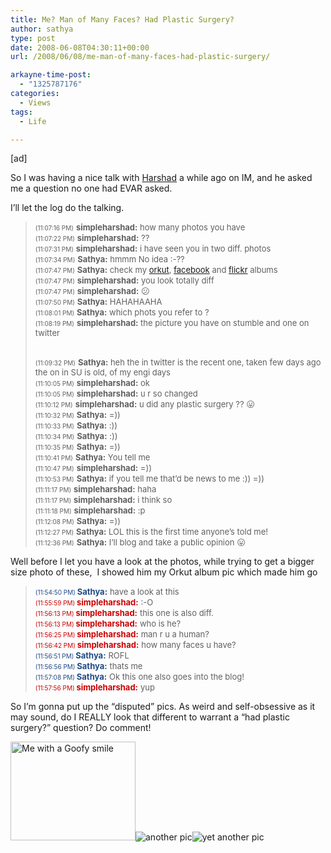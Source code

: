 ```yaml
---
title: Me? Man of Many Faces? Had Plastic Surgery?
author: sathya
type: post
date: 2008-06-08T04:30:11+00:00
url: /2008/06/08/me-man-of-many-faces-had-plastic-surgery/

arkayne-time-post:
  - "1325787176"
categories:
  - Views
tags:
  - Life

---
```

[ad]

So I was having a nice talk with [Harshad][1] a while ago on IM, and he asked me a question no one had EVAR asked.

I&#8217;ll let the log do the talking.

> <span style="font-size: x-small;">(11:07:16 PM)</span> <span style="font-size: small;"><strong>simpleharshad:</strong> how many photos you have<br /> </span><span style="font-size: x-small;">(11:07:22 PM)</span> <span style="font-size: small;"><strong>simpleharshad:</strong> ??<br /> </span><span style="font-size: x-small;">(11:07:31 PM)</span> <span style="font-size: small;"><strong>simpleharshad:</strong> i have seen you in two diff. photos<br /> </span><span style="font-size: x-small;">(11:07:34 PM)</span> <span style="font-size: small;"><strong>Sathya:</strong> hmmm No idea :-??<br /> </span><span style="font-size: x-small;">(11:07:47 PM)</span> <span style="font-size: small;"><strong>Sathya:</strong> check my <a href="http://www.orkut.co.in/Album.aspx?uid=9674113513766335877&aid=1">orkut</a>, <a href="http://www.facebook.com/profile.php?id=543508896#/photo_search.php?id=543508896">facebook</a> and <a href="http://www.flickr.com/photos/sathyabhat/">flickr</a> albums<br /> </span><span style="font-size: x-small;">(11:07:47 PM)</span> <span style="font-size: small;"><strong>simpleharshad:</strong> you look totally diff<br /> </span><span style="font-size: x-small;">(11:07:47 PM)</span> <span style="font-size: small;"><strong>simpleharshad:</strong> 😕<br /> </span><span style="font-size: x-small;">(11:07:50 PM)</span> <span style="font-size: small;"><strong>Sathya:</strong> HAHAHAAHA<br /> </span><span style="font-size: x-small;">(11:08:01 PM)</span> <span style="font-size: small;"><strong>Sathya:</strong> which phots you refer to ?<br /> </span><span style="font-size: x-small;">(11:08:19 PM)</span> <span style="font-size: small;"><strong>simpleharshad:</strong> the picture you have on stumble and one on twitter</span>
> 
> <!--more-->
> 
> <span style="font-size: small;"><br /> </span><span style="font-size: x-small;">(11:09:32 PM)</span> <span style="font-size: small;"><strong>Sathya:</strong> heh the in twitter is the recent one, taken few days ago the on in SU is old, of my engi days<br /> </span><span style="font-size: x-small;">(11:10:05 PM)</span> <span style="font-size: small;"><strong>simpleharshad:</strong> ok<br /> </span><span style="font-size: x-small;">(11:10:05 PM)</span> <span style="font-size: small;"><strong>simpleharshad:</strong> u r so changed<br /> </span><span style="font-size: x-small;">(11:10:12 PM)</span> <span style="font-size: small;"><strong>simpleharshad:</strong> u did any plastic surgery ?? 😛<br /> </span><span style="font-size: x-small;">(11:10:32 PM)</span> <span style="font-size: small;"><strong>Sathya:</strong> =))<br /> </span><span style="font-size: x-small;">(11:10:33 PM)</span> <span style="font-size: small;"><strong>Sathya:</strong> :))<br /> </span><span style="font-size: x-small;">(11:10:34 PM)</span> <span style="font-size: small;"><strong>Sathya:</strong> :))<br /> </span><span style="font-size: x-small;">(11:10:35 PM)</span> <span style="font-size: small;"><strong>Sathya:</strong> =))<br /> </span><span style="font-size: x-small;">(11:10:41 PM)</span> <span style="font-size: small;"><strong>Sathya:</strong> You tell me<br /> </span><span style="font-size: x-small;">(11:10:47 PM)</span> <span style="font-size: small;"><strong>simpleharshad:</strong> =))<br /> </span><span style="font-size: x-small;">(11:10:53 PM)</span> <span style="font-size: small;"><strong>Sathya:</strong> if you tell me that&#8217;d be news to me :)) =))<br /> </span><span style="font-size: x-small;">(11:11:17 PM)</span> <span style="font-size: small;"><strong>simpleharshad:</strong> haha<br /> </span><span style="font-size: x-small;">(11:11:17 PM)</span> <span style="font-size: small;"><strong>simpleharshad:</strong> i think so<br /> </span><span style="font-size: x-small;">(11:11:18 PM)</span> <span style="font-size: small;"><strong>simpleharshad:</strong> :p<br /> </span><span style="font-size: x-small;">(11:12:08 PM)</span> <span style="font-size: small;"><strong>Sathya:</strong> =))<br /> </span><span style="font-size: x-small;">(11:12:27 PM)</span> <span style="font-size: small;"><strong>Sathya:</strong> LOL this is the first time anyone&#8217;s told me!<br /> </span><span style="font-size: x-small;">(11:12:36 PM)</span> <span style="font-size: small;"><strong>Sathya:</strong> I&#8217;ll blog and take a public opinion 😛</span>

Well before I let you have a look at the photos, while trying to get a bigger size photo of these,  I showed him my Orkut album pic which made him go

> <span style="font-size: x-small;"><span style="color: #204a87;">(11:54:50 PM) </span></span><span style="color: #204a87;"><strong><span style="font-size: small;">Sathya:</span></strong></span> <span style="font-size: small;">have a look at this</span>  
> <span style="font-size: x-small;"><span style="color: #cc0000;">(11:55:59 PM) </span></span><span style="color: #cc0000;"><strong><span style="font-size: small;">simpleharshad:</span></strong></span> <span style="font-size: small;">:-O</span>  
> <span style="font-size: x-small;"><span style="color: #cc0000;">(11:56:13 PM) </span></span><span style="color: #cc0000;"><strong><span style="font-size: small;">simpleharshad:</span></strong></span> <span style="font-size: small;">this one is also diff.</span>  
> <span style="font-size: x-small;"><span style="color: #cc0000;">(11:56:13 PM) </span></span><span style="color: #cc0000;"><strong><span style="font-size: small;">simpleharshad:</span></strong></span> <span style="font-size: small;">who is he?</span>  
> <span style="font-size: x-small;"><span style="color: #cc0000;">(11:56:25 PM) </span></span><span style="color: #cc0000;"><strong><span style="font-size: small;">simpleharshad:</span></strong></span> <span style="font-size: small;">man r u a human?</span>  
> <span style="font-size: x-small;"><span style="color: #cc0000;">(11:56:42 PM) </span></span><span style="color: #cc0000;"><strong><span style="font-size: small;">simpleharshad:</span></strong></span> <span style="font-size: small;">how many faces u have?</span>  
> <span style="font-size: x-small;"><span style="color: #204a87;">(11:56:51 PM) </span></span><span style="color: #204a87;"><strong><span style="font-size: small;">Sathya:</span></strong></span> <span style="font-size: small;">ROFL</span>  
> <span style="font-size: x-small;"><span style="color: #204a87;">(11:56:56 PM) </span></span><span style="color: #204a87;"><strong><span style="font-size: small;">Sathya:</span></strong></span> <span style="font-size: small;">thats me</span>  
> <span style="font-size: x-small;"><span style="color: #204a87;">(11:57:08 PM) </span></span><span style="color: #204a87;"><strong><span style="font-size: small;">Sathya:</span></strong></span> <span style="font-size: small;">Ok this one also goes into the blog!</span>  
> <span style="font-size: x-small;"><span style="color: #cc0000;">(11:57:56 PM) </span></span><span style="color: #cc0000;"><strong><span style="font-size: small;">simpleharshad:</span></strong></span> <span style="font-size: small;">yup</span>

So I&#8217;m gonna put up the &#8220;disputed&#8221; pics. As weird and self-obsessive as it may sound, do I REALLY look that different to warrant a &#8220;had plastic surgery?&#8221; question? Do comment!

<img src="http://farm4.static.flickr.com/3136/2558462915_f44cdd4257_m.jpg" alt="Me with a Goofy smile" width="200" height="158" />![another pic][2]![yet another pic][3]

 [1]: http://www.tech-exclusive.com/
 [2]: http://farm4.static.flickr.com/3121/2559137012_f4aab10cfb.jpg?v=0
 [3]: http://farm4.static.flickr.com/3146/2559148760_5d42805f32.jpg?v=0
